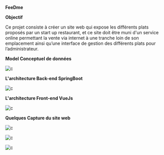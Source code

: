 **FeeDme**

**Objectif**

Ce projet consiste à créer un site web qui expose les différents plats proposés par un start up restaurant, et ce site doit être muni d'un service online permettant la vente via internet à une tranche loin de son emplacement ainsi qu’une interface de gestion des différents plats pour l’administrateur.

**Model Conceptuel de données**

![c](https://github.com/SalmaEzzaydy/FeeDme/assets/153545273/0afbdb3d-8f91-4549-8302-73f0f6b45f3a)

**L'architecture Back-end SpringBoot**

![c](https://github.com/SalmaEzzaydy/FeeDme/assets/153545273/3ea39436-c226-4eeb-9119-f0736dc5be1e)

**L'architecture Front-end VueJs**

![c](https://github.com/SalmaEzzaydy/FeeDme/assets/153545273/3a689895-eeb0-40b3-8888-688a20357fe1)


**Quelques Capture du site web**


![c](https://github.com/SalmaEzzaydy/FeeDme/assets/153545273/b4c6902c-e95a-4c5f-a694-e2b1fe7a45d5)


![c](https://github.com/SalmaEzzaydy/FeeDme/assets/153545273/3a9fd7df-09ba-4d92-afdd-ee188d8bfaba)


![c](https://github.com/SalmaEzzaydy/FeeDme/assets/153545273/fe93c6f0-39f6-4dd9-8210-90b321138cd0)







